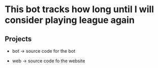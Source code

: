 # This bot tracks how long until I will consider playing league again

## Projects

* bot -> source code for the bot

* web -> source code fo the website